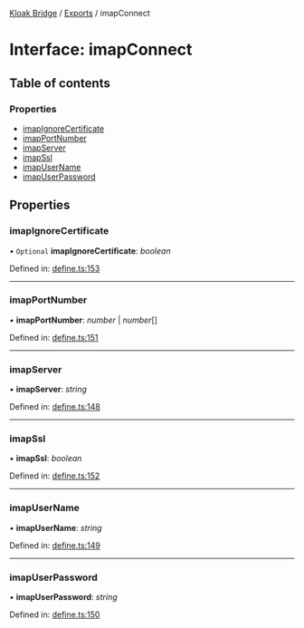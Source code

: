 [Kloak Bridge](../README.md) / [Exports](../modules.md) / imapConnect

# Interface: imapConnect

## Table of contents

### Properties

- [imapIgnoreCertificate](imapconnect.md#imapignorecertificate)
- [imapPortNumber](imapconnect.md#imapportnumber)
- [imapServer](imapconnect.md#imapserver)
- [imapSsl](imapconnect.md#imapssl)
- [imapUserName](imapconnect.md#imapusername)
- [imapUserPassword](imapconnect.md#imapuserpassword)

## Properties

### imapIgnoreCertificate

• `Optional` **imapIgnoreCertificate**: *boolean*

Defined in: [define.ts:153](https://github.com/CoNET-project/kloak-bridge/blob/dd2c22c/src/define.ts#L153)

___

### imapPortNumber

• **imapPortNumber**: *number* \| *number*[]

Defined in: [define.ts:151](https://github.com/CoNET-project/kloak-bridge/blob/dd2c22c/src/define.ts#L151)

___

### imapServer

• **imapServer**: *string*

Defined in: [define.ts:148](https://github.com/CoNET-project/kloak-bridge/blob/dd2c22c/src/define.ts#L148)

___

### imapSsl

• **imapSsl**: *boolean*

Defined in: [define.ts:152](https://github.com/CoNET-project/kloak-bridge/blob/dd2c22c/src/define.ts#L152)

___

### imapUserName

• **imapUserName**: *string*

Defined in: [define.ts:149](https://github.com/CoNET-project/kloak-bridge/blob/dd2c22c/src/define.ts#L149)

___

### imapUserPassword

• **imapUserPassword**: *string*

Defined in: [define.ts:150](https://github.com/CoNET-project/kloak-bridge/blob/dd2c22c/src/define.ts#L150)
